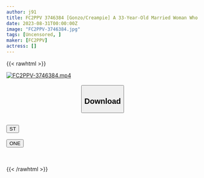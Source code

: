 ```yaml
---
author: j91
title: FC2PPV 3746384 [Gonzo/Creampie] A 33-Year-Old Married Woman Who Doesn’t Have Sex With Her Husband Who Works Part-Time In A Doggy Style Came To Borrow Money Because She Was Struggling To Make Ends Meet And Didn’t Have Money To Go To A Beauty Salon.
date: 2023-08-31T00:00:00Z
image: "FC2PPV-3746384.jpg"
tags: [Uncensored, ]
maker: [FC2PPV]
actress: []
---
```



{{< rawhtml >}}

<div class="video" data-videoid="4DzjZveoRauJjl">
    <a href="javascript:;">
        <img src="https://my.j91.asia/posts/FC2PPV-3746384/FC2PPV-3746384.jpg" width="WIDTH" height="HEIGHT" alt="FC2PPV-3746384.mp4" loading="lazy">
    </a>
</div>

<script type="text/javascript" src="https://j91.asia/asset/on-demand-st.js"></script>

<br>
  <link rel="stylesheet" href="https://j91.asia/asset/bs5.css">
  
  <center>
  <button class="btn btn-primary" type="button" data-bs-toggle="collapse" data-bs-target=".multi-collapse" aria-expanded="false" aria-controls="multiCollapseExample1 multiCollapseExample2"><h2>Download</h2></button></center>
</p>
<div class="row">
  <div class="col">
    <div class="collapse multi-collapse" id="multiCollapseExample1">
      <div class="card card-body">
	      	      <br>
<div class="buttons">  
<a href="https://streamtape.to/v/4DzjZveoRauJjl"><button class="btn-hover color-3"><i class="fa fa-download"></i> ST</button></a></div>
    </div>
  </div>
</div>
  <div class="col">
    <div class="collapse multi-collapse" id="multiCollapseExample2">
      <div class="card card-body">
	      <br>
<div class="buttons">
    <a href="https://oneupload.to/yljuew1qg93i"><button class="btn-hover color-9"><i class="fa fa-download"></i> ONE</button></a></div>
<br><br>
      </div>
    </div>
  </div>
</div>

{{< /rawhtml >}}
